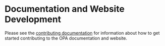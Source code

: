 # Documentation and Website Development

Please see the
[contributing documentation](http://openpolicyagent.org/docs/contrib-docs)
for information about how to get started contributing to the OPA documentation
and website.
